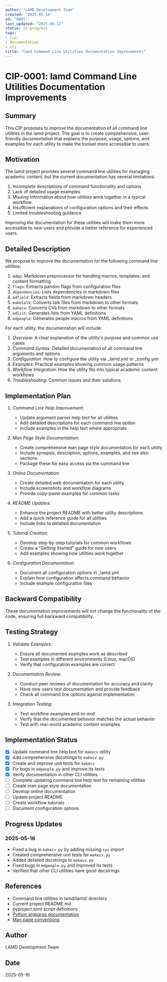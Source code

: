 ```yaml
---
author: "LAMD Development Team"
created: "2025-05-16"
id: "0001"
last_updated: "2025-05-17"
status: in-progress
tags:
- cip
- documentation
- cli
title: "lamd Command Line Utilities Documentation Improvements"
---
```


# CIP-0001: lamd Command Line Utilities Documentation Improvements

## Summary
This CIP proposes to improve the documentation of all command line utilities in the lamd project. The goal is to create comprehensive, user-friendly documentation that explains the purpose, usage, options, and examples for each utility to make the toolset more accessible to users.

## Motivation
The lamd project provides several command line utilities for managing academic content, but the current documentation has several limitations:

1. Incomplete descriptions of command functionality and options
2. Lack of detailed usage examples
3. Missing information about how utilities work together in a typical workflow
4. Insufficient explanations of configuration options and their effects
5. Limited troubleshooting guidance

Improving the documentation for these utilities will make them more accessible to new users and provide a better reference for experienced users.

## Detailed Description

We propose to improve the documentation for the following command line utilities:

1. `mdpp`: Markdown preprocessor for handling macros, templates, and content formatting
2. `flags`: Extracts pandoc flags from configuration files
3. `dependencies`: Lists dependencies in markdown files
4. `mdfield`: Extracts fields from markdown headers
5. `maketalk`: Converts talk files from markdown to other formats
6. `makecv`: Converts CVs from markdown to other formats
7. `mdlist`: Generates lists from YAML definitions
8. `mdpeople`: Generates people macros from YAML definitions

For each utility, the documentation will include:

1. *Overview*: A clear explanation of the utility's purpose and common use cases
2. *Command Syntax*: Detailed documentation of all command line arguments and options
3. *Configuration*: How to configure the utility via _lamd.yml or _config.yml
4. *Examples*: Practical examples showing common usage patterns
5. *Workflow Integration*: How the utility fits into typical academic content workflows
6. *Troubleshooting*: Common issues and their solutions

## Implementation Plan

1. *Command Line Help Improvement*:
   - Update argument parser help text for all utilities
   - Add detailed descriptions for each command line option
   - Include examples in the help text where appropriate

2. *Man Page Style Documentation*:
   - Create comprehensive man page style documentation for each utility
   - Include synopsis, description, options, examples, and see also sections
   - Package these for easy access via the command line

3. *Online Documentation*:
   - Create detailed web documentation for each utility
   - Include screenshots and workflow diagrams
   - Provide copy-paste examples for common tasks

4. *README Updates*:
   - Enhance the project README with better utility descriptions
   - Add a quick reference guide for all utilities
   - Include links to detailed documentation

5. *Tutorial Creation*:
   - Develop step-by-step tutorials for common workflows
   - Create a "Getting Started" guide for new users
   - Add examples showing how utilities work together

6. *Configuration Documentation*:
   - Document all configuration options in _lamd.yml
   - Explain how configuration affects command behavior
   - Include example configuration files

## Backward Compatibility
These documentation improvements will not change the functionality of the code, ensuring full backward compatibility.

## Testing Strategy
1. *Validate Examples*:
   - Ensure all documented examples work as described
   - Test examples in different environments (Linux, macOS)
   - Verify that configuration examples are correct

2. *Documentation Review*:
   - Conduct peer reviews of documentation for accuracy and clarity
   - Have new users test documentation and provide feedback
   - Check all command line options against implementation

3. *Integration Testing*:
   - Test workflow examples end-to-end
   - Verify that the documented behavior matches the actual behavior
   - Test with real-world academic content examples

## Implementation Status
- [x] Update command line help text for `makecv` utility
- [x] Add comprehensive docstrings to `makecv.py`
- [x] Create and improve unit tests for `makecv`
- [x] Fix bugs in `mdpeople.py` and improve its tests
- [x] Verify documentation in other CLI utilities
- [ ] Complete updating command line help text for remaining utilities
- [ ] Create man page style documentation
- [ ] Develop online documentation
- [ ] Update project README
- [ ] Create workflow tutorials
- [ ] Document configuration options

## Progress Updates

### 2025-05-16
- Fixed a bug in `makecv.py` by adding missing `sys` import
- Created comprehensive unit tests for `makecv.py`
- Added detailed docstrings to `makecv.py`
- Fixed bugs in `mdpeople.py` and improved its tests
- Verified that other CLI utilities have good docstrings

## References
- Command line utilities in lamd/lamd/ directory
- Current project README.md
- pyproject.toml script definitions
- [Python argparse documentation](https://docs.python.org/3/library/argparse.html)
- [Man page conventions](https://man7.org/linux/man-pages/man7/man-pages.7.html)

## Author
LAMD Development Team

## Date
2025-05-16